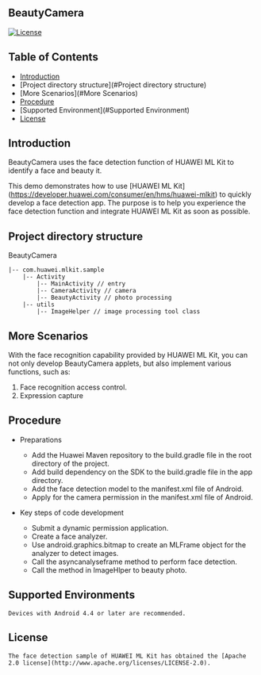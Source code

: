 ## BeautyCamera
[![License](https://img.shields.io/badge/Docs-hmsguides-brightgreen)](https://developer.huawei.com/consumer/en/doc/development/HMS-Guides/ml-introduction-4)

## Table of Contents

  * [Introduction](#Introduction)
  * [Project directory structure](#Project directory structure)
  * [More Scenarios](#More Scenarios)
  * [Procedure](#Procedure)
  * [Supported Environment](#Supported Environment)
  * [License](#License)


## Introduction
BeautyCamera uses the face detection function of HUAWEI ML Kit to identify a face and beauty it.
    
This demo demonstrates how to use [HUAWEI ML Kit] (https://developer.huawei.com/consumer/en/hms/huawei-mlkit) to quickly develop a face detection app. The purpose is to help you experience the face detection function and integrate HUAWEI ML Kit as soon as possible.

## Project directory structure
BeautyCamera

    |-- com.huawei.mlkit.sample
        |-- Activity
            |-- MainActivity // entry
            |-- CameraActivity // camera
            |-- BeautyActivity // photo processing
        |-- utils
            |-- ImageHelper // image processing tool class

## More Scenarios
With the face recognition capability provided by HUAWEI ML Kit, you can not only develop BeautyCamera applets, but also implement various functions, such as:
1. Face recognition access control.
2. Expression capture

## Procedure
- Preparations
  - Add the Huawei Maven repository to the build.gradle file in the root directory of the project.
  - Add build dependency on the SDK to the build.gradle file in the app directory.
  - Add the face detection model to the manifest.xml file of Android.
  - Apply for the camera permission in the manifest.xml file of Android.

- Key steps of code development
  - Submit a dynamic permission application.
  - Create a face analyzer.
  - Use android.graphics.bitmap to create an MLFrame object for the analyzer to detect images.
  - Call the asyncanalyseframe method to perform face detection.
  - Call the method in ImageHlper to beauty photo.

## Supported Environments
    Devices with Android 4.4 or later are recommended.

##  License
    The face detection sample of HUAWEI ML Kit has obtained the [Apache 2.0 license](http://www.apache.org/licenses/LICENSE-2.0).

